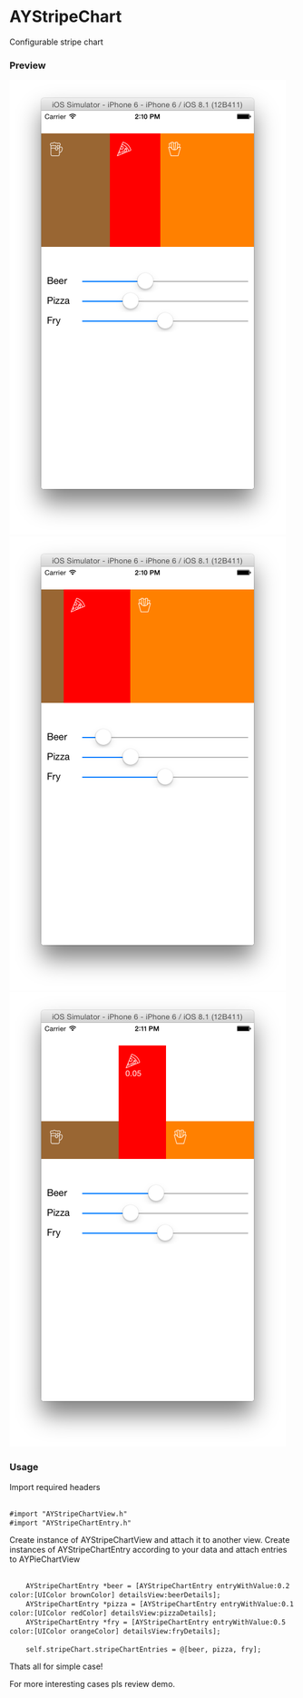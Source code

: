 # AYStripeChart

Configurable stripe chart

### Preview

![Preview1](https://raw.githubusercontent.com/andjash/AYStripeChart/master/screenshots/screen_1.png)
![Preview2](https://raw.githubusercontent.com/andjash/AYStripeChart/master/screenshots/screen_2.png)
![Preview3](https://raw.githubusercontent.com/andjash/AYStripeChart/master/screenshots/screen_3.png)

### Usage

Import required headers

```objc

#import "AYStripeChartView.h"
#import "AYStripeChartEntry.h"

```

Create instance of AYStripeChartView and attach it to another view.
Create instances of AYStripeChartEntry according to your data and attach entries to AYPieChartView

```objc
    
    AYStripeChartEntry *beer = [AYStripeChartEntry entryWithValue:0.2 color:[UIColor brownColor] detailsView:beerDetails];
    AYStripeChartEntry *pizza = [AYStripeChartEntry entryWithValue:0.1 color:[UIColor redColor] detailsView:pizzaDetails];
    AYStripeChartEntry *fry = [AYStripeChartEntry entryWithValue:0.5 color:[UIColor orangeColor] detailsView:fryDetails];

    self.stripeChart.stripeChartEntries = @[beer, pizza, fry];

```

Thats all for simple case!

For more interesting cases pls review demo.
